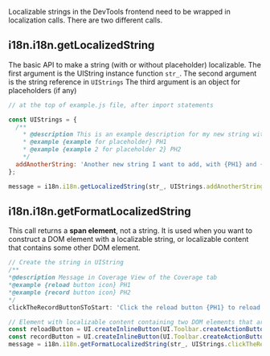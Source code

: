 Localizable strings in the DevTools frontend need to be wrapped in localization calls. There are two different calls.

## i18n.i18n.getLocalizedString
The basic API to make a string (with or without placeholder) localizable.
The first argument is the UIString instance function `str_`.
The second argument is the string reference in `UIStrings`
The third argument is an object for placeholders (if any)

```javascript
// at the top of example.js file, after import statements

const UIStrings = {
  /**
    * @description This is an example description for my new string with placeholder
    * @example {example for placeholder} PH1
    * @example {example 2 for placeholder 2} PH2
    */
  addAnotherString: 'Another new string I want to add, with {PH1} and {PH2}',
};

message = i18n.i18n.getLocalizedString(str_, UIStrings.addAnotherString, {PH1: 'a placeholder', PH2: 'another placeholder'});
```

## i18n.i18n.getFormatLocalizedString
This call returns a **span element**, not a string. It is used when you want to construct a DOM element with a localizable string, or localizable content that contains some other DOM element.

```javascript
// Create the string in UIString
/**
*@description Message in Coverage View of the Coverage tab
*@example {reload button icon} PH1
*@example {record button icon} PH2
*/
clickTheRecordButtonSToStart: 'Click the reload button {PH1} to reload or record button {PH2} start capturing coverage.',

// Element with localizable content containing two DOM elements that are buttons
const reloadButton = UI.createInlineButton(UI.Toolbar.createActionButtonForId('coverage.start-with-reload'));
const recordButton = UI.createInlineButton(UI.Toolbar.createActionButton(this._toggleRecordAction));
message = i18n.i18n.getFormatLocalizedString(str_, UIStrings.clickTheReloadButtonSToReloadAnd, {PH1: reloadButton, PH2:recordButton });
```
